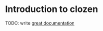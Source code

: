 # Introduction to clozen

TODO: write [great documentation](http://jacobian.org/writing/great-documentation/what-to-write/)
